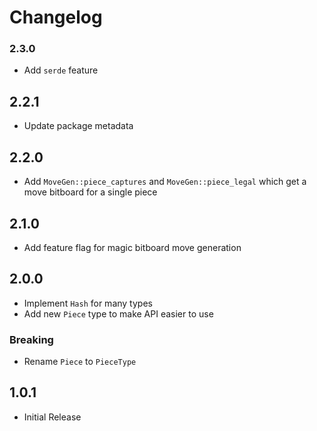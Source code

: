 # Changelog

### 2.3.0
- Add `serde` feature 

## 2.2.1
- Update package metadata

## 2.2.0
- Add `MoveGen::piece_captures` and `MoveGen::piece_legal` which get a move bitboard for a single piece

## 2.1.0
- Add feature flag for magic bitboard move generation

## 2.0.0
- Implement `Hash` for many types
- Add new `Piece` type to make API easier to use

### Breaking
- Rename `Piece` to `PieceType`

## 1.0.1
- Initial Release
